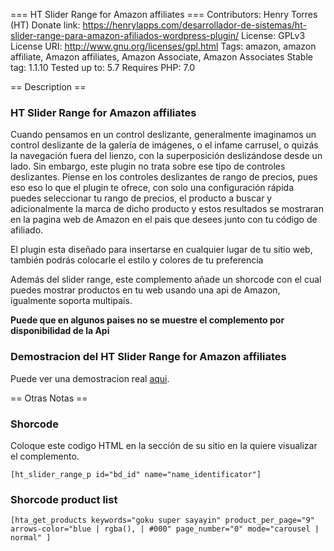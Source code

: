 === HT Slider Range for Amazon affiliates ===
Contributors: Henry Torres (HT)
Donate link: https://henrylapps.com/desarrollador-de-sistemas/ht-slider-range-para-amazon-afiliados-wordpress-plugin/
License: GPLv3
License URI: http://www.gnu.org/licenses/gpl.html
Tags: amazon, amazon affiliate, Amazon affiliates, Amazon Associate, Amazon Associates
Stable tag: 1.1.10
Tested up to: 5.7
Requires PHP: 7.0

== Description ==

### HT Slider Range for Amazon affiliates

Cuando pensamos en un control deslizante, generalmente imaginamos un control deslizante de la galería de imágenes, o el infame carrusel, o quizás la navegación fuera del lienzo, con la superposición deslizándose desde un lado. Sin embargo, este plugin no trata sobre ese tipo de controles deslizantes. Piense en los controles deslizantes de rango de precios, pues eso eso lo que el plugin te ofrece, con solo una configuración rápida puedes seleccionar tu rango de precios, el producto a buscar y adicionalmente la marca de dicho producto y estos resultados se mostraran en la pagina web de Amazon en el pais que desees junto con tu código de afiliado.

El plugin esta diseñado para insertarse en cualquier lugar de tu sitio web, también podrás colocarle el estilo y colores de tu preferencia

Además del slider range, este complemento añade un shorcode con el cual puedes mostrar productos en tu web usando una api de Amazon, igualmente soporta multipaís.

**Puede que en algunos paises no se muestre el complemento por disponibilidad de la Api**
### Demostracion del HT Slider Range for Amazon affiliates

Puede ver una demostracion real [aqui](https://henrylapps.com/desarrollador-de-sistemas/ht-slider-range-para-amazon-afiliados-wordpress-plugin/).

== Otras Notas ==

### Shorcode

Coloque este codigo HTML en la sección de su sitio en la quiere visualizar el complemento.

`
[ht_slider_range_p id="bd_id" name="name_identificator"]
`

### Shorcode product list

`
[hta_get_products keywords="goku super sayayin" product_per_page="9" arrows-color="blue | rgba(), | #000" page_number="0" mode="carousel | normal" ]
`
